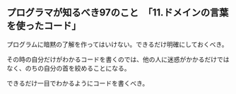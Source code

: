 ## プログラマが知るべき97のこと　「11.ドメインの言葉を使ったコード」
プログラムに暗黙の了解を作ってはいけない。できるだけ明確にしておくべき。

その時の自分だけがわかるコードを書くのでは、他の人に迷惑がかかるだけではなく、のちの自分の首を絞めることになる。

できるだけ一目でわかるようにコードを書くべき。
